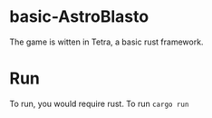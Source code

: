 # basic-AstroBlasto
The game is witten in Tetra, a basic rust framework.

# Run
To run, you would require rust.
To run `cargo run`
